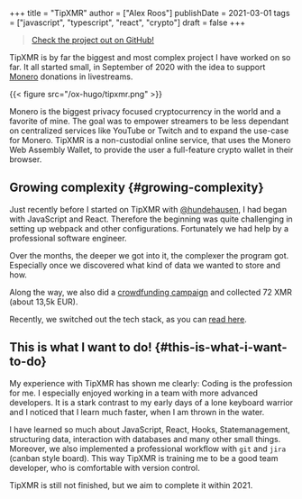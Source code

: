 +++
title = "TipXMR"
author = ["Alex Roos"]
publishDate = 2021-03-01
tags = ["javascript", "typescript", "react", "crypto"]
draft = false
+++

> [Check the project out on GitHub!](https://github.com/hundehausen/tipxmr)

TipXMR is by far the biggest and most complex project I have worked on so far. It all started small, in September of 2020 with the idea to support [Monero](https://www.getmonero.org/) donations in livestreams.

{{< figure src="/ox-hugo/tipxmr.png" >}}

Monero is the biggest privacy focused cryptocurrency in the world and a favorite of mine. The goal was to empower streamers to be less dependant on centralized services like YouTube or Twitch and to expand the use-case for Monero. TipXMR is a non-custodial online service, that uses the Monero Web Assembly Wallet, to provide the user a full-feature crypto wallet in their browser.

## Growing complexity {#growing-complexity}

Just recently before I started on TipXMR with [@hundehausen](https://github.com/hundehausen), I had began with JavaScript and React. Therefore the beginning was quite challenging in setting up webpack and other configurations. Fortunately we had help by a professional software engineer.

Over the months, the deeper we got into it, the complexer the program got. Especially once we discovered what kind of data we wanted to store and how.

Along the way, we also did a [crowdfunding campaign](https://ccs.getmonero.org/proposals/tipxmr.live.html) and collected 72 XMR (about 13,5k EUR).

Recently, we switched out the tech stack, as you can [read here](https://tipxmr.live/posts/changing-the-tech-stack/).

## This is what I want to do! {#this-is-what-i-want-to-do}

My experience with TipXMR has shown me clearly: Coding is the profession for me. I especially enjoyed working in a team with more advanced developers. It is a stark contrast to my early days of a lone keyboard warrior and I noticed that I learn much faster, when I am thrown in the water.

I have learned so much about JavaScript, React, Hooks, Statemanagement, structuring data, interaction with databases and many other small things. Moreover, we also implemented a professional workflow with `git` and `jira` (canban style board). This way TipXMR is training me to be a good team developer, who is comfortable with version control.

TipXMR is still not finished, but we aim to complete it within 2021.

